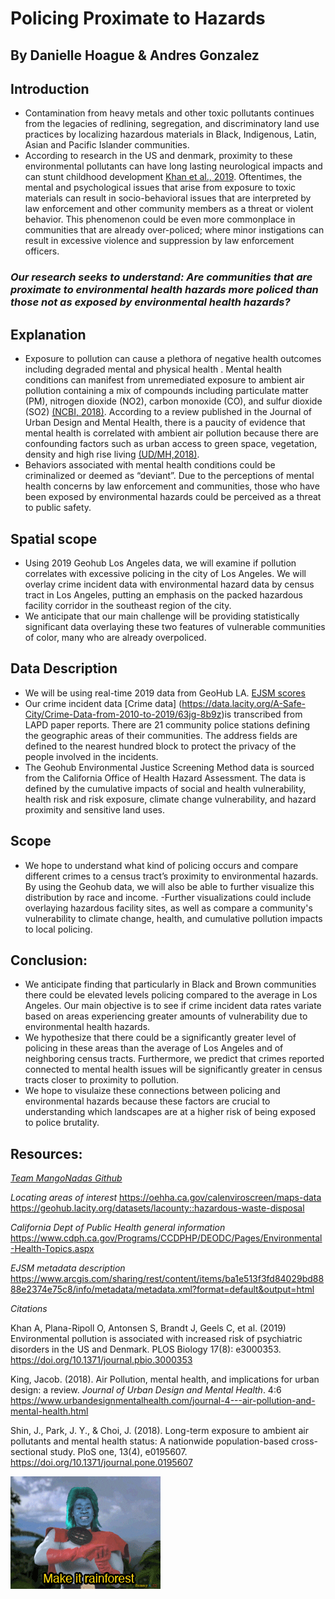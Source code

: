 # Policing Proximate to Hazards
By Danielle Hoague & Andres Gonzalez
-----

## Introduction
- Contamination from heavy metals and other toxic pollutants continues from the legacies of redlining, segregation, and discriminatory land use practices by localizing hazardous materials in Black, Indigenous, Latin, Asian and Pacific Islander communities.
- According to research in the US and denmark, proximity to these environmental pollutants can have long lasting neurological impacts and can stunt childhood development [Khan et al., 2019](https://journals.plos.org/plosbiology/article?id=10.1371/journal.pbio.3000353). Oftentimes, the mental and psychological issues that arise from exposure to toxic materials can result in socio-behavioral issues that are interpreted by law enforcement and other community members as a threat or violent behavior. This phenomenon could be even more commonplace in communities that are already over-policed; where minor instigations can result in excessive violence and suppression by law enforcement officers.


### *Our research seeks to understand: Are communities that are proximate to environmental health hazards more policed than those not as exposed by environmental health hazards?* 

## Explanation
- Exposure to pollution can cause a plethora of negative health outcomes including degraded mental and physical health . Mental health conditions can manifest from unremediated exposure to ambient air pollution containing a mix of compounds including particulate matter (PM), nitrogen dioxide (NO2), carbon monoxide (CO), and sulfur dioxide (SO2) [(NCBI, 2018)](https://www.ncbi.nlm.nih.gov/pmc/articles/PMC5891065/#:~:text=A%20growing%20body%20of%20evidence,to%20air%20pollutants%20%5B2%5D.). According to a review published in the Journal of Urban Design and Mental Health, there is a paucity of evidence that mental health is correlated with ambient air pollution because there are confounding factors such as urban access to green space, vegetation, density and high rise living [(UD/MH,2018)](https://www.urbandesignmentalhealth.com/journal-4---air-pollution-and-mental-health.html).
- Behaviors associated with mental health conditions could be criminalized or deemed as “deviant”. Due to the perceptions of mental health concerns by law enforcement and communities, those who have been exposed by environmental hazards could be perceived as a threat to public safety. 

## Spatial scope
- Using 2019 Geohub Los Angeles data, we will examine if pollution correlates with excessive policing in the city of Los Angeles. We will overlay crime incident data with environmental hazard data by census tract in Los Angeles, putting an emphasis on the packed hazardous facility corridor in the southeast region of the city.
- We anticipate that our main challenge will be providing statistically significant data overlaying these two features of vulnerable communities of color, many who are already overpoliced. 

 

## Data Description
- We will be using real-time 2019 data from GeoHub LA. [EJSM scores](https://geohub.lacity.org/datasets/lacounty::ejsm-scores)
- Our crime incident data [Crime data] (https://data.lacity.org/A-Safe-City/Crime-Data-from-2010-to-2019/63jg-8b9z)is transcribed from LAPD paper reports. There are 21 community police stations defining the geographic areas of their communities. The address fields are defined to the nearest hundred block to protect the privacy of the people involved in the incidents.
- The Geohub Environmental Justice Screening Method data is sourced from the California Office of Health Hazard Assessment. The data is defined by the cumulative impacts of social and health vulnerability, health risk and risk exposure, climate change vulnerability, and hazard proximity and sensitive land uses. 

## Scope
- We hope to understand what kind of policing occurs and compare different crimes to a census tract’s proximity to environmental hazards. By using the Geohub data, we will also be able to further visualize this distribution by race and income.
-Further visualizations could include overlaying hazardous facility sites, as well as compare a community's vulnerability to climate change, health, and cumulative pollution impacts to local policing.

## Conclusion:
- We anticipate finding that particularly in Black and Brown communities there could be elevated levels policing compared to the average in Los Angeles. Our main objective is to see if crime incident data rates variate based on areas experiencing greater amounts of vulnerability due to environmental health hazards. 
- We hypothesize that there could be a significantly greater level of policing in these areas than the average of Los Angeles and of neighboring census tracts. Furthermore, we predict that crimes reported connected to mental health issues will be significantly greater in census tracts closer to proximity to pollution. 
- We hope to visulaize these connections between policing and environmental hazards because these factors are crucial to understanding which landscapes are at a higher risk of being exposed to police brutality. 




## Resources: 

*[Team MangoNadas Github](https://github.com/Agonzogonzo/Mangonadas)*

*Locating areas of interest*
https://oehha.ca.gov/calenviroscreen/maps-data
https://geohub.lacity.org/datasets/lacounty::hazardous-waste-disposal

*California Dept of Public Health general information*
https://www.cdph.ca.gov/Programs/CCDPHP/DEODC/Pages/Environmental-Health-Topics.aspx


*EJSM metadata description*
https://www.arcgis.com/sharing/rest/content/items/ba1e513f3fd84029bd8888e2374e75c8/info/metadata/metadata.xml?format=default&output=html

*Citations*

Khan A, Plana-Ripoll O, Antonsen S, Brandt J, Geels C, et al. (2019) Environmental pollution is associated with increased risk of psychiatric disorders in the US and Denmark. PLOS Biology 17(8): e3000353. https://doi.org/10.1371/journal.pbio.3000353

King, Jacob. (2018). Air Pollution, mental health, and implications for urban design: a review. *Journal of Urban Design and Mental Health*. 4:6 https://www.urbandesignmentalhealth.com/journal-4---air-pollution-and-mental-health.html

Shin, J., Park, J. Y., & Choi, J. (2018). Long-term exposure to ambient air pollutants and mental health status: A nationwide population-based cross-sectional study. PloS one, 13(4), e0195607. https://doi.org/10.1371/journal.pone.0195607


![Captain Planet](https://github.com/Agonzogonzo/Mangonadas/blob/Additional-Materials/captain_planet.gif)
